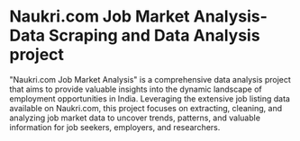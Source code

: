 # Naukri.com Job Market Analysis- Data Scraping and Data Analysis project
 "Naukri.com Job Market Analysis" is a comprehensive data analysis project that aims to provide valuable insights into the dynamic landscape of employment opportunities in India. Leveraging the extensive job listing data available on Naukri.com, this project focuses on extracting, cleaning, and analyzing job market data to uncover trends, patterns, and valuable information for job seekers, employers, and researchers.
